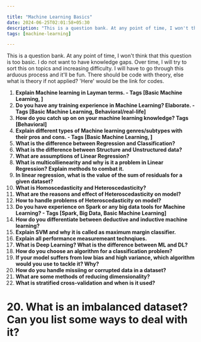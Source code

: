 ```yaml
---

title: "Machine Learning Basics"
date: 2024-06-25T02:01:58+05:30
description: "This is a question bank. At any point of time, I won't think that this question is too basic. I do not want to have knowledge gaps. Over time, I will try to sort this on topics and increasing difficulty. I will have to go through this arduous process and it'll be fun. There should be code with theory, else what is theory if not applied? 'Here' would be the link for codes."
tags: [machine-learning]

---
```


This is a question bank. At any point of time, I won't think that this question is too basic. I do not want to have knowledge gaps. Over time, I will try to sort this on topics and increasing difficulty. I will have to go through this arduous process and it'll be fun. There should be code with theory, else what is theory if not applied? 'Here' would be the link for codes.

1. **Explain Machine learning in Layman terms. - Tags [Basic Machine Learning, ]**
1. **Do you have any training experience in Machine Learning? Elaborate. - Tags [Basic Machine Learning, Behavioral/real-life]**
1. **How do you catch up on on your machine learning knowledge? Tags [Behavioral]**
1. **Explain different types of Machine learning genres/subtypes with their pros and cons. - Tags [Basic Machine Learning, ]**
2. **What is the difference between Regression and Classification?**
3. **What is the difference between Structure and Unstructured data?**
4. **What are assumptions of Linear Regression?**
5. **What is multicollienearity and why is it a problem in Linear Regression? Explain methods to combat it.**
6. **In linear regression, what is the value of the sum of residuals for a given dataset?**
7. **What is Homoscedasticity and Heteroscedasticity?**
8. **What are the reasons and effect of Heteroscedasticity on model?**
9. **How to handle problems of Heteroscedasticity on model?**
10. **Do you have experience on Spark or any big data tools for Machine Learning? - Tags [Spark, Big Data, Basic Machine Learning]**
11. **How do you differentiate between deductive and inductive machine learning?**
12. **Explain SVM and why it is called as maximum margin classifier.**
13. **Explain all performance measuremeant technqiues.**
14. **What is Deep Learning? What is the difference between ML and DL?**
15. **How do you choose an algorithm for a classification problem?**
16. **If your model suffers from low bias and high variance, which algorithm would you use to tackle it? Why?**
17. **How do you handle missiing or corrupted data in a dataset?**
18. **What are some methods of reducing dimensionality?**
19. **What is stratified cross-validation and when is it used?**
# 20. **What is an imbalanced dataset? Can you list some ways to deal with it?**


